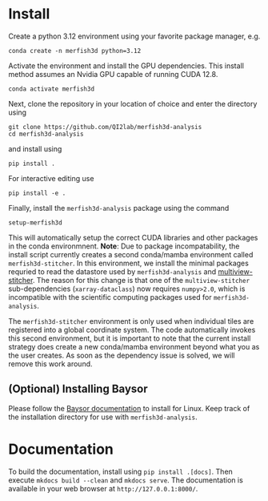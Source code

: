 # Install

Create a python 3.12 environment using your favorite package manager, e.g.
```
conda create -n merfish3d python=3.12
```

Activate the environment and install the GPU dependencies. This install method assumes an Nvidia GPU capable of running CUDA 12.8.
```
conda activate merfish3d
```

Next, clone the repository in your location of choice and enter the directory using
```
git clone https://github.com/QI2lab/merfish3d-analysis
cd merfish3d-analysis
``` 

and install using 
```
pip install .
```

For interactive editing use 
```
pip install -e .
``` 

Finally, install the `merfish3d-analysis` package using the command 
```
setup-merfish3d
```` 

This will automatically setup the correct CUDA libraries and other packages in the conda environmnent. **Note**: Due to package incompatability, the install script currently creates a second conda/mamba environment called `merfish3d-stitcher`. In this environment, we install the minimal packages requried to read the datastore used by `merfish3d-analysis` and [multiview-stitcher](https://github.com/multiview-stitcher/multiview-stitcher). The reason for this change is that one of the `multiview-stitcher` sub-dependencies (`xarray-dataclass`) now requires `numpy>2.0`, which is incompatible with the scientific computing packages used for `merfish3d-analysis`.

The `merfish3d-stitcher` environment is only used when individual tiles are registered into a global coordinate system. The code automatically invokes this second environment, but it is important to note that the current install strategy does create a new conda/mamba environment beyond what you as the user creates. As soon as the dependency issue is solved, we will remove this work around.

## (Optional) Installing Baysor

Please follow the [Baysor documentation](https://github.com/kharchenkolab/Baysor?tab=readme-ov-file#installation) to install for Linux. Keep track of the installation directory for use with `merfish3d-analysis`.

# Documentation

To build the documentation, install using `pip install .[docs]`. Then execute `mkdocs build --clean` and `mkdocs serve`. The documentation is available in your web browser at `http://127.0.0.1:8000/`.